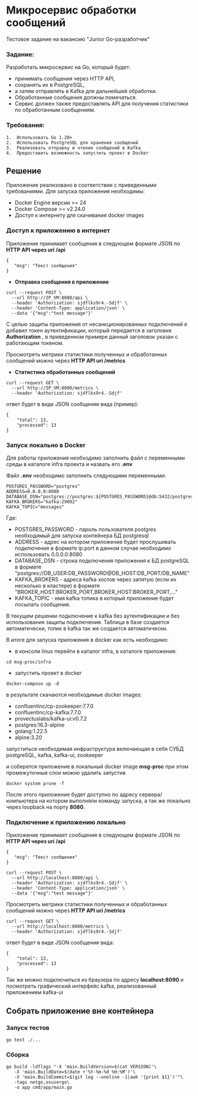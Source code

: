 #  Микросервис обработки сообщений
Тестовое задание на вакансию "Junior Go-разработчик"

### Задание:
Разработать микросервис на Go, который будет:
* принимать сообщения через HTTP API,
* сохранять их в PostgreSQL,
* а затем отправлять в Kafka для дальнейшей обработки.
* Обработанные сообщения должны помечаться.
* Сервис должен также предоставлять API для получения статистики по обработанным сообщениям.

### Требования:
	1.	Использовать Go 1.20+
	2.	Использовать PostgreSQL для хранения сообщений
	3.	Реализовать отправку и чтение сообщений в Kafka
	4.	Предоставить возможность запустить проект в Docker

## Решение

Приложение реализовано в соответствии с приведенными требованиями. Для запуска приложения необходимы:
* Docker Engine версии >= 24
* Docker Compose >= v2.24.0
* Доступ к интернету для скачивания docker images

### Доступ к приложению в интернет
Приложение принимает сообщения в следующем формате JSON по **HTTP API через uri /api**
```
{
   "msg": "Текст сообщения"
}
```
* **Отправка сообщения в приложение**
```
curl --request POST \
  --url http://IP_VM:8080/api \
  --header 'Authorization: sjdflks9r4.-Sdjf' \
  --header 'Content-Type: application/json' \
  --data '{"msg":"test message"}'
```

С целью защиты приложения от несанкционированных подключений я добавил токен аутентификации, который передается в заголовке **Authorization** , в приведенном примере данный заголовок указан с работающим токеном.

Просмотреть метрики статистики полученных и обработанных сообщений можно через **HTTP API uri /metrics**
* **Статистика обработанных сообщений**
```
curl --request GET \
  --url http://IP_VM:8080/metrics \
  --header 'Authorization: sjdflks9r4.-Sdjf'
```
ответ будет в виде JSON сообщения вида (пример):
```
{
	"total": 13,
	"processed": 13
}
```

### Запуск локально в Docker

Для работы приложения необходимо заполнить файл с переменными среды в каталоге infra проекта и назвать его **.env**

Файл **.env** необходимо заполнить следующими переменными:
```
POSTGRES_PASSWORD="postgres"
ADDRESS=0.0.0.0:8080
DATABASE_DSN="postgres://postgres:${POSTGRES_PASSWORD}@db:5432/postgres"
KAFKA_BROKERS="kafka:29092"
KAFKA_TOPIC="messages"
```
Где:
* POSTGRES_PASSWORD - пароль пользователя postgres необходимый для запуска контейнера
БД postgresql
* ADDRESS - адрес на котором приложение будет прослушивать подключения в формате ip:port
в данном случае необходимо использовать 0.0.0.0:8080
* DATABASE_DSN - строка подключения приложения к БД postgreSQL в формате "postgres://DB_USER:DB_PASSWORD@DB_HOST:DB_PORT/DB_NAME"
* KAFKA_BROKERS - адреса kafka хостов через запятую (если их несколько в кластере) в формате "BROKER_HOST:BROKER_PORT,BROKER_HOST:BROKER_PORT,..."
* KAFKA_TOPIC - имя kafka топика в который приложение будет посылать сообщения.

В текущем решении подключение к kafka без аутентификации и без использования защиты подключения. Таблица в базе создается автоматически, топик в kafka так же создается автоматически.

В итоге для запуска приложения в docker как есть необходимо:
* в консоли linux перейти в каталог infra, в каталоге приложения:
```
cd msg-proc/infra
```
* запустить проект в docker
```
docker-compose up -d
```
в результате скачаются необходимые docker images:
* confluentinc/cp-zookeeper:7.7.0
* confluentinc/cp-kafka:7.7.0
* provectuslabs/kafka-ui:v0.7.2
* postgres:16.3-alpine
* golang:1.22.5
* alpine:3.20

запуститься необходимая инфраструктура включающая в себя СУБД postgreSQL, kafka, kafka-ui, zookeeper

и соберется приложение в локальный docker image **msg-proc** при этом промежуточные слои можно удалить запустив 
```
docker system prune -f
```
После этого приложение будет доступно по адресу сервера/компьютера на котором выполняли команду запуска, а так же локально через loopback на порту **8080**.

### Подключение к приложению локально

Приложение принимает сообщения в следующем формате JSON по **HTTP API через uri /api**
```
{
   "msg": "Текст сообщения"
}
```
```
curl --request POST \
  --url http://localhost:8080/api \
  --header 'Authorization: sjdflks9r4.-Sdjf' \
  --header 'Content-Type: application/json' \
  --data '{"msg":"test message"}'
```

Просмотреть метрики статистики полученных и обработанных сообщений можно через **HTTP API uri /metrics**
```
curl --request GET \
  --url http://localhost:8080/metrics \
  --header 'Authorization: sjdflks9r4.-Sdjf'
```
ответ будет в виде JSON сообщения вида:
```
{
	"total": 13,
	"processed": 13
}
```
Так же можно подключиться из браузера по адресу **localhost:8090** и посмотреть графический интерфейс kafka, реализованный приложением kafka-ui

## Собрать приложение вне контейнера
### Запуск тестов
```
go test ./...
```
### Сборка
```
go build -ldflags "-X 'main.BuildVersion=$(cat VERSION)'\
   -X 'main.BuildDate=$(date +'%Y-%m-%d %H:%M')'\
   -X 'main.BuildCommit=$(git log --oneline -1|awk '{print $1}')'"\
   -tags netgo,osusergo\
   -o app cmd/app/main.go
```